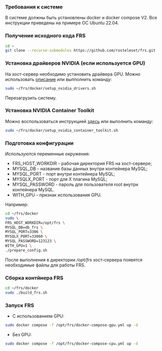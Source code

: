 ### Требования к системе
В системе должны быть установлены docker и docker compose V2. Все инструкции приведены на примере ОС Ubuntu 22.04.

### Получение исходного кода FRS
```bash
cd ~
git clone --recurse-submodules https://github.com/rosteleset/frs.git
```

### Установка драйверов NVIDIA (если используется GPU)
На хост-сервер необходимо установить драйвера GPU. Можно использовать [описание](https://docs.nvidia.com/datacenter/tesla/tesla-installation-notes/index.html#ubuntu-lts) или выпполнить команду:
```bash
sudo ~/frs/docker/setup_nvidia_drivers.sh
```
Перезагрузить систему.

### Установка NVIDIA Container Toolkit
Можно воспользоваться инструкцией [здесь](https://docs.nvidia.com/datacenter/cloud-native/container-toolkit/install-guide.html#getting-started) или выполнить команду:
```bash
sudo ~/frs/docker/setup_nvidia_container_toolkit.sh
```

### Подготовка конфигурации
Используются переменные окружения:
* FRS_HOST_WORKDIR - рабочая директория FRS на хост-сервере;
* MYSQL_DB - название базы данных внутри контейнера MySQL;
* MYSQL_PORT - порт внутри контейнера MySQL;
* MYSQLX_PORT - порт для X плагина MySQL;
* MYSQL_PASSWORD - пароль для пользователя root внутри контейнера MySQL.
* WITH_GPU - признак использования GPU.

Например:
```bash
cd ~/frs/docker
sudo \
FRS_HOST_WORKDIR=/opt/frs \
MYSQL_DB=db_frs \
MYSQL_PORT=3306 \
MYSQLX_PORT=33060 \
MYSQL_PASSWORD=123123 \
WITH_GPU=1 \
./prepare_config.sh
```
После выполнения в директории */opt/frs* хост-сервера появятся необходимые файлы для работы FRS.

### Сборка контйнера FRS
```bash
cd ~/frs/docker
sudo ./build_frs.sh
```

### Запуск FRS
* С использованием GPU:
```bash
sudo docker compose -f /opt/frs/docker-compose-gpu.yml up -d
```
* Без GPU:
```bash
sudo docker compose -f /opt/frs/docker-compose-cpu.yml up -d
```

